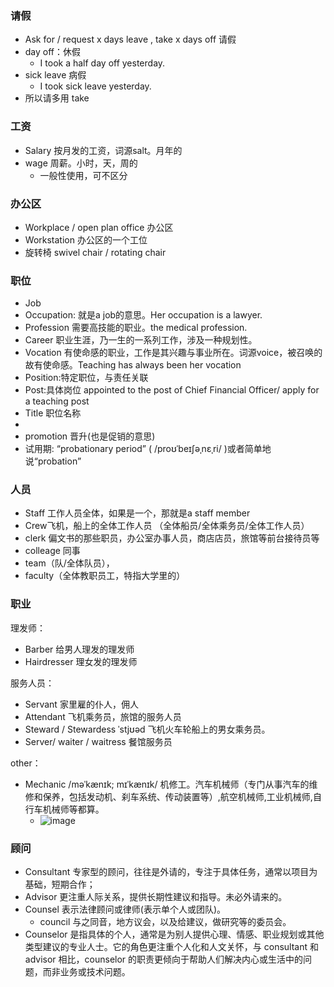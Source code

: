 ### 请假
- Ask for / request x days leave , take x days off 请假
- day off：休假
  - I took a half day off yesterday.
- sick leave 病假
  - I took sick leave yesterday.
- 所以请多用 take

### 工资
- Salary 按月发的工资，词源salt。月年的
- wage 周薪。小时，天，周的
  - 一般性使用，可不区分

### 办公区
- Workplace / open plan office 办公区
- Workstation 办公区的一个工位
- 旋转椅 swivel chair / rotating chair

### 职位
- Job
- Occupation: 就是a job的意思。Her occupation is a lawyer.
- Profession 需要高技能的职业。the medical profession.
- Career 职业生涯，乃一生的一系列工作，涉及一种规划性。
- Vocation 有使命感的职业，工作是其兴趣与事业所在。词源voice，被召唤的故有使命感。Teaching has always been her vocation
- Position:特定职位，与责任关联
- Post:具体岗位 appointed to the post of Chief Financial Officer/ apply for a teaching post
- Title 职位名称
- 
- promotion 晋升(也是促销的意思)
- 试用期: “probationary period” ( /proʊˈbeɪʃəˌnɛˌri/ )或者简单地说“probation”

### 人员
- Staff 工作人员全体，如果是一个，那就是a staff member
- Crew飞机，船上的全体工作人员 （全体船员/全体乘务员/全体工作人员）
- clerk 偏文书的那些职员，办公室办事人员，商店店员，旅馆等前台接待员等
- colleage 同事
- team（队/全体队员），
- faculty（全体教职员工，特指大学里的）

### 职业
理发师：
- Barber 给男人理发的理发师
- Hairdresser 理女发的理发师

服务人员：
- Servant 家里雇的仆人，佣人
- Attendant 飞机乘务员，旅馆的服务人员
- Steward / Stewardess ˈstjʊəd 飞机火车轮船上的男女乘务员。
- Server/ waiter / waitress 餐馆服务员

other：
- Mechanic /məˈkænɪk; mɪˈkænɪk/ 机修工。汽车机械师（专门从事汽车的维修和保养，包括发动机、刹车系统、传动装置等）,航空机械师,工业机械师,自行车机械师等都算。
  - ![image](https://github.com/user-attachments/assets/9b4082ed-f736-4271-88b7-b085475bcd3a)

### 顾问
- Consultant 专家型的顾问，往往是外请的，专注于具体任务，通常以项目为基础，短期合作；
- Advisor 更注重人际关系，提供长期性建议和指导。未必外请来的。
- Counsel 表示法律顾问或律师(表示单个人或团队)。
  - council 与之同音，地方议会，以及给建议，做研究等的委员会。
- Counselor 是指具体的个人，通常是为别人提供心理、情感、职业规划或其他类型建议的专业人士。它的角色更注重个人化和人文关怀，与 consultant 和 advisor 相比，counselor 的职责更倾向于帮助人们解决内心或生活中的问题，而非业务或技术问题。

